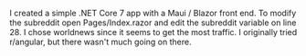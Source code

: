 I created a simple .NET Core 7 app with a Maui / Blazor front end. 
To modify the subreddit open Pages/Index.razor and edit the subreddit variable on line 28. I chose worldnews since it seems to get the most traffic. I originally tried r/angular, but there wasn't much going on there.
